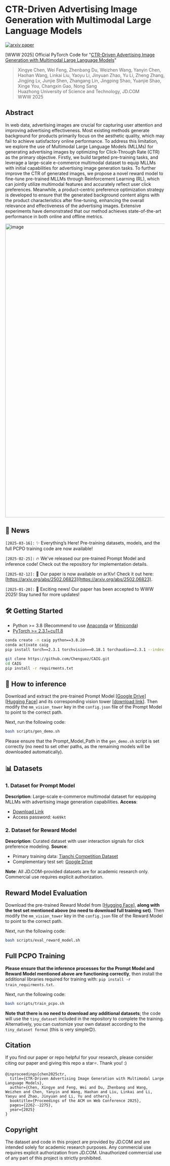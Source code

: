 # CTR-Driven Advertising Image Generation with Multimodal Large Language Models

[![arxiv paper](https://img.shields.io/badge/arXiv-Paper-red)](https://arxiv.org/abs/2502.06823)

[WWW 2025] Official PyTorch Code for "[CTR-Driven Advertising Image Generation with Multimodal Large Language Models](https://arxiv.org/abs/2502.06823)"
> Xingye Chen, Wei Feng, Zhenbang Du, Weizhen Wang, Yanyin Chen, Haohan Wang, Linkai Liu, Yaoyu Li, Jinyuan Zhao, Yu Li, Zheng Zhang, Jingjing Lv, Junjie Shen, Zhangang Lin, Jingping Shao, Yuanjie Shao, Xinge You, Changxin Gao, Nong Sang <br>
> Huazhong University of Science and Technology, JD.COM  <br>
> WWW 2025 <br>


## Abstract
In web data, advertising images are crucial for capturing user attention and improving advertising effectiveness. Most existing methods generate background for products primarily focus on the aesthetic quality, which may fail to achieve satisfactory online performance. To address this limitation, we explore the use of Multimodal Large Language Models (MLLMs) for generating advertising images by optimizing for Click-Through Rate (CTR) as the primary objective. Firstly, we build targeted pre-training tasks, and leverage a large-scale e-commerce multimodal dataset to equip MLLMs with initial capabilities for advertising image generation tasks. To further improve the CTR of generated images, we propose a novel reward model to fine-tune pre-trained MLLMs through Reinforcement Learning (RL), which can jointly utilize multimodal features and accurately reflect user click preferences. Meanwhile, a product-centric preference optimization strategy is developed to ensure that the generated background content aligns with the product characteristics after fine-tuning, enhancing the overall relevance and effectiveness of the advertising images. Extensive experiments have demonstrated that our method achieves state-of-the-art performance in both online and offline metrics. <br>


<img width="928" alt="image" src="tiny_dataset/overview.png"> 

## 📢 News

`[2025-03-16]:` ✨ Everything’s Here! Pre-training datasets, models, and the full PCPO training code are now available!

`[2025-02-25]:` 🔥 We've released our pre-trained Prompt Model and inference code! Check out the repository for implementation details.

`[2025-02-12]:` 🎯 Our paper is now available on arXiv! Check it out here: [https://arxiv.org/abs/2502.06823](https://arxiv.org/abs/2502.06823).

`[2025-01-20]:` 🎉 Exciting news! Our paper has been accepted to WWW 2025! Stay tuned for more updates!

## 🛠️ Getting Started

- Python >= 3.8 (Recommend to use [Anaconda](https://www.anaconda.com/download/#linux) or [Miniconda](https://docs.conda.io/en/latest/miniconda.html))
- [PyTorch >= 2.3.1+cu11.8](https://pytorch.org/)
```bash
conda create -n caig python==3.8.20
conda activate caig
pip install torch==2.3.1 torchvision==0.18.1 torchaudio==2.3.1 --index-url https://download.pytorch.org/whl/cu118

git clone https://github.com/Chenguoz/CAIG.git
cd CAIG
pip install -r requirments.txt
```

## 🚀 How to inference

Download and extract the pre-trained Prompt Model [[Google Drive](https://drive.google.com/file/d/1OSubzQ55GLQ33OIQRzIx_KiNjO3G0Ozu/view?usp=drive_link)] [[Hugging Face](https://huggingface.co/Chenguoz/CAIG-Prompt-Model-Pre-trained)] and its corresponding vision tower [[download link](https://drive.google.com/file/d/14_ATvmDdAOH8cBUgVCRVRSyyTwaGaIN8/view)]. Then modify the `mm_vision_tower` key in the `config.json` file of the Prompt Model to point to the correct path.

Next, run the following code:
``` bash
bash scripts/gen_demo.sh
```
Please ensure that the Prompt_Model_Path in the `gen_demo.sh` script is set correctly (no need to set other paths, as the remaining models will be downloaded automatically).

## 📊 Datasets
### 1. Dataset for Prompt Model
**Description**: Large-scale e-commerce multimodal dataset for equipping MLLMs with advertising image generation capabilities.
**Access**:  
- [Download Link](http://box.jd.com/sharedInfo/8782F1E0B1CC10684786F0A019A42BD0)
- Access password: `4o69kt`

### 2. Dataset for Reward Model
**Description**: Curated dataset with user interaction signals for click preference modeling.
**Source**:  
- Primary training data: [Tianchi Competition Dataset](https://tianchi.aliyun.com/dataset/93585)
- Complementary test set: [Google Drive](https://drive.google.com/file/d/16lUxOxOH9HCaNOSitXVzTnCrws3-n-4w/view?usp=drive_link)

**Note**: All JD.COM-provided datasets are for academic research only. Commercial use requires explicit authorization.


## Reward Model Evaluation
Download the pre-trained Reward Model from [[Hugging Face](https://huggingface.co/Chenguoz/CAIG-Reward-Model-PublicData-Trained)], **along with the test set mentioned above (no need to download full training set)**. Then modify the `mm_vision_tower` key in the `config.json` file of the Reward Model to point to the correct path.

Next, run the following code:
``` bash
bash scripts/eval_reward_model.sh
```

## Full PCPO Training

**Please ensure that the inference processes for the Prompt Model and Reward Model mentioned above are functioning correctly**, then install the additional libraries required for training with: `pip install -r train_requirments.txt`.

Next, run the following code:
```bash
bash scripts/train_pcpo.sh
```
**Note that there is no need to download any additional datasets**; the code will use the `tiny_dataset` included in the repository to complete the training. Alternatively, you can customize your own dataset according to the `tiny_dataset format` (this is very simple😊).

<!-- ## 🚀 More Code & Weights Notice  
The implementation code and pre-trained weights are currently undergoing JD Open-Source Review Process. We are committed to open-sourcing all materials to support research reproducibility. -->

<!-- ## 📧 Contact for Urgent Requests  
If you require early access for research collaboration or encounter urgent issues, please contact: [chenxingye@hust.edu.cn](mailto:chenxingye@hust.edu.cn) -->

## Citation
If you find our paper or repo helpful for your research, please consider citing our paper and giving this repo a star⭐. Thank you! :)
```
@inproceedings{chen2025ctr,
  title={CTR-Driven Advertising Image Generation with Multimodal Large Language Models},
  author={Chen, Xingye and Feng, Wei and Du, Zhenbang and Wang, Weizhen and Chen, Yanyin and Wang, Haohan and Liu, Linkai and Li, Yaoyu and Zhao, Jinyuan and Li, Yu and others},
  booktitle={Proceedings of the ACM on Web Conference 2025},
  pages={2262--2275},
  year={2025}
}
```
## Copyright
The dataset and code in this project are provided by JD.COM and are intended solely for academic research purposes. Any commercial use requires explicit authorization from JD.COM. Unauthorized commercial use of any part of this project is strictly prohibited.
